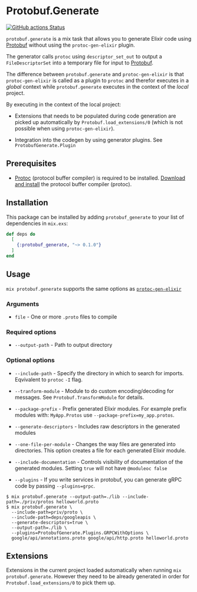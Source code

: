 # Protobuf.Generate

[![GitHub actions Status](https://github.com/drowzy/protobuf_generate/workflows/ci/badge.svg)](https://github.com/drowzy/protobuf_generate/actions)

`protobuf.generate` is a mix task that allows you to generate Elixir code using [Protobuf](https://github.com/elixir-protobuf/protobuf) without using the `protoc-gen-elixir` plugin.

The generator calls `protoc` using `descriptor_set_out` to output a `FileDescriptorSet` into a temporary file for input to [Protobuf](https://github.com/elixir-protobuf/protobuf).

The difference between `protobuf.generate` and `protoc-gen-elixir` is that `protoc-gen-elixir` is called as a plugin to `protoc` and therefor executes in a
_global_ context while `protobuf.generate` executes in the context of the _local_ project. 

By executing in the context of the local project:

* Extensions that needs to be populated during code generation are picked up automatically by `Protobuf.load_extensions/0` (which is not possible when using `protoc-gen-elixir`).

* Integration into the codegen by using generator plugins. See `ProtobufGenerate.Plugin`

## Prerequisites

* [Protoc](https://github.com/protocolbuffers/protobuf#protocol-compiler-installation) (protocol buffer compiler) is required to be installed. [Download and install](https://grpc.io/docs/protoc-installation/) the protocol buffer compiler (protoc).

## Installation

This package can be installed by adding `protobuf_generate` to your list of dependencies in `mix.exs`:

```elixir
def deps do
  [
    {:protobuf_generate, "~> 0.1.0"}
  ]
end
```

## Usage

`mix protobuf.generate` supports the same options as [`protoc-gen-elixir`](https://github.com/elixir-protobuf/protobuf#generate-elixir-code)

### Arguments

  * `file` - One or more `.proto` files to compile

### Required options

  * `--output-path` - Path to output directory

### Optional options

  * `--include-path` - Specify the directory in which to search for imports. Eqvivalent to `protoc` `-I` flag.

  * `--tranform-module` - Module to do custom encoding/decoding for messages. See `Protobuf.TransformModule` for details.

  * `--package-prefix` - Prefix generated Elixir modules. For example prefix modules with: `MyApp.Protos` use `--package-prefix=my_app.protos`.

  * `--generate-descriptors` - Includes raw descriptors in the generated modules

  * `--one-file-per-module` - Changes the way files are generated into directories. This option creates a file for each generated Elixir module.

  * `--include-documentation` - Controls visibility of documentation of the generated modules. Setting `true` will not  have `@moduleoc false`

  * `--plugins` - If you write services in protobuf, you can generate gRPC code by passing `--plugins=grpc`.


```shell
$ mix protobuf.generate --output-path=./lib --include-path=./priv/protos helloworld.proto
$ mix protobuf.generate \
  --include-path=priv/proto \
  --include-path=deps/googleapis \
  --generate-descriptors=true \
  --output-path=./lib \
  --plugins=ProtobufGenerate.Plugins.GRPCWithOptions \
  google/api/annotations.proto google/api/http.proto helloworld.proto
```

## Extensions

Extensions in the current project loaded automatically when running `mix protobuf.generate`. However they need to be already generated in order for `Protobuf.load_extensions/0` to pick them up.
